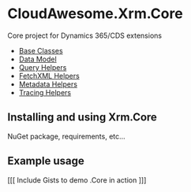 # CloudAwesome.Xrm.Core

Core project for Dynamics 365/CDS extensions

- [Base Classes](/documentation/BaseClasses.md)
- [Data Model](/documentation/DataModel.md)
- [Query Helpers](/documentation/QueryHelper.md)
- [FetchXML Helpers](/documentation/FetchXmlHelper.md)
- [Metadata Helpers](/documentation/MetadataHelper.md)
- [Tracing Helpers](/documentation/TracingHelper.md)

## Installing and using Xrm.Core

NuGet package, requirements, etc...

## Example usage

[[[ Include Gists to demo .Core in action ]]]
